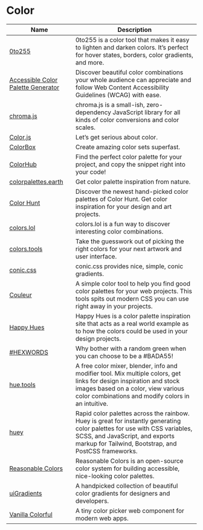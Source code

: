 # Color

| Name | Description |
| --- | --- |
| [0to255](https://www.0to255.com/) | 0to255 is a color tool that makes it easy to lighten and darken colors. It’s perfect for hover states, borders, color gradients, and more. |
| [Accessible Color Palette Generator](https://venngage.com/tools/accessible-color-palette-generator) | Discover beautiful color combinations your whole audience can appreciate and follow Web Content Accessibility Guidelines (WCAG) with ease. |
| [chroma.js](https://vis4.net/chromajs/) | chroma.js is a small-ish, zero-dependency JavaScript library for all kinds of color conversions and color scales. |
| [Color.js](https://colorjs.io/) | Let’s get serious about color. |
| [ColorBox](https://colorbox.io/) | Create amazing color sets superfast. |
| [ColorHub](https://www.colorhub.app/) | Find the perfect color palette for your project, and copy the snippet right into your code! |
| [colorpalettes.earth](https://colorpalettes.earth/) | Get color palette inspiration from nature. |
| [Color Hunt](https://colorhunt.co/) | Discover the newest hand-picked color palettes of Color Hunt. Get color inspiration for your design and art projects. |
| [colors.lol](https://colors.lol/) | colors.lol is a fun way to discover interesting color combinations. |
| [colors.tools](https://colors.tools/) | Take the guesswork out of picking the right colors for your next artwork and user interface. |
| [conic.css](https://www.conic.style/) | conic.css provides nice, simple, conic gradients. |
| [Couleur](https://couleur.io/) | A simple color tool to help you find good color palettes for your web projects. This tools spits out modern CSS you can use right away in your projects. |
| [Happy Hues](https://www.happyhues.co/) | Happy Hues is a color palette inspiration site that acts as a real world example as to how the colors could be used in your design projects. |
| [#HEXWORDS](https://hexwords.netlify.app/) | Why bother with a random green when you can choose to be a #BADA55! |
| [hue.tools](https://hue.tools/) | A free color mixer, blender, info and modifier tool. Mix multiple colors, get links for design inspiration and stock images based on a color, view various color combinations and modify colors in an intuitive. |
| [huey](https://huey.design/) | Rapid color palettes across the rainbow. Huey is great for instantly generating color palettes for use with CSS variables, SCSS, and JavaScript, and exports markup for Tailwind, Bootstrap, and PostCSS frameworks. |
| [Reasonable Colors](https://reasonable.work/colors/) | Reasonable Colors is an open-source color system for building accessible, nice-looking color palettes. |
| [uiGradients](https://uigradients.com/) | A handpicked collection of beautiful color gradients for designers and developers. |
| [Vanilla Colorful](https://iamkulykov.com/vanilla-colorful/) | A tiny color picker web component for modern web apps. |